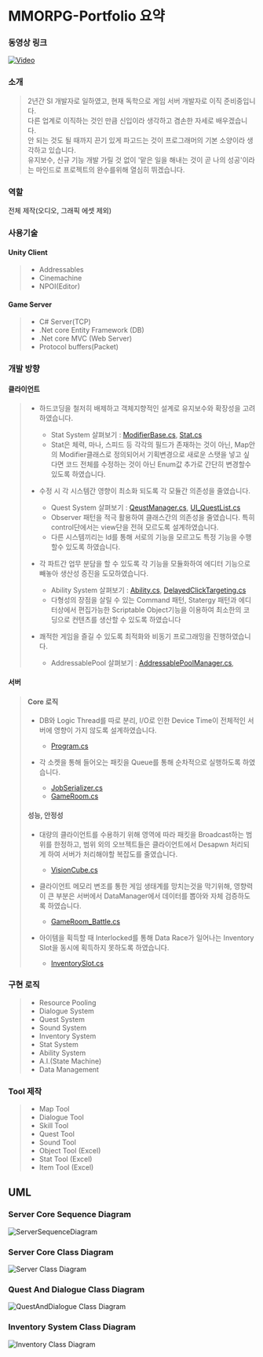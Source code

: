 # MMORPG-Portfolio 요약

### 동영상 링크
[![Video](https://img.youtube.com/vi/D5QFlw5yei8/0.jpg)](https://youtu.be/D5QFlw5yei8)

### 소개
> 2년간 SI 개발자로 일하였고, 현재 독학으로 게임 서버 개발자로 이직 준비중입니다.  
> 다른 업계로 이직하는 것인 만큼 신입이라 생각하고 겸손한 자세로 배우겠습니다.  
> 안 되는 것도 될 때까지 끈기 있게 파고드는 것이 프로그래머의 기본 소양이라 생각하고 있습니다.   
> 유지보수, 신규 기능 개발 가릴 것 없이 '맡은 일을 해내는 것이 곧 나의 성공'이라는 마인드로 프로젝트의 완수를위해 열심히 뛰겠습니다.

### 역할
전체 제작(오디오, 그래픽 에셋 제외)

### 사용기술
#### Unity Client
> + Addressables
> + Cinemachine
> + NPOI(Editor)

#### Game Server
> + C# Server(TCP)
> + .Net core Entity Framework (DB)
> + .Net core MVC (Web Server)
> + Protocol buffers(Packet)

### 개발 방향
#### 클라이언트
> - 하드코딩을 철저히 배제하고 객체지향적인 설계로 유지보수와 확장성을 고려하였습니다.
>   - Stat System 살펴보기 : 
>   [ModifierBase.cs](https://github.com/Elogen0/MMORPG_Portfolio/blob/master/Client_Script/Stats/ModifiableBase.cs), 
>   [Stat.cs](https://github.com/Elogen0/MMORPG_Portfolio/blob/master/Client_Script/Stats/Stat.cs)
>   - Stat은 체력, 마나, 스피드 등 각각의 필드가 존재하는 것이 아닌, Map안의 Modifier클래스로 정의되어서 기획변경으로 새로운 스탯을 넣고 싶다면 코드 전체를 수정하는 것이 아닌 Enum값 추가로 간단히 변경할수 있도록 하였습니다.
>   
> - 수정 시 각 시스템간 영향이 최소화 되도록 각 모듈간 의존성을 줄였습니다.
>   - Quest System 살펴보기 :
>   [QeustManager.cs](https://github.com/Elogen0/MMORPG_Portfolio/blob/master/Client_Script/Common/Managers/QuestManager.cs), 
>   [UI_QuestList.cs](https://github.com/Elogen0/MMORPG_Portfolio/blob/master/Client_Script/DialogueSystem/Quests/UI_QuestList.cs)
>   - Observer 패턴을 적극 활용하여 클래스간의 의존성을 줄였습니다. 특히 control단에서는 view단을 전혀 모르도록 설계하였습니다.
>   - 다른 시스템끼리는 Id를 통해 서로의 기능을 모르고도 특정 기능을 수행할수 있도록 하였습니다.
>   
> - 각 파트간 업무 분담을 할 수 있도록 각 기능을 모듈화하여 에디터 기능으로 빼놓아 생산성 증진을 도모하였습니다.
>   - Ability System 살펴보기 :
>   [Ability.cs](https://github.com/Elogen0/MMORPG_Portfolio/blob/master/Client_Script/GameLogic/Abilities/Ability.cs), 
>   [DelayedClickTargeting.cs](https://github.com/Elogen0/MMORPG_Portfolio/blob/master/Client_Script/GameLogic/Abilities/Targeting/DelayedClickTargeting.cs)
>   - 다형성의 장점을 살릴 수 있는 Command 패턴, Statergy 패턴과 에디터상에서 편집가능한 Scriptable Object기능을 이용하여 최소한의 코딩으로 컨텐츠를 생산할 수 있도록 하였습니다
>   
> - 쾌적한 게임을 즐길 수 있도록 최적화와 비동기 프로그래밍을 진행하였습니다.
>   - AddressablePool 살펴보기 : 
>   [AddressablePoolManager.cs](https://github.com/Elogen0/MMORPG_Portfolio/blob/master/Client_Script/Common/ResourceManagement/AddressablePoolManager.cs), 

#### 서버
> #### Core 로직
> - DB와 Logic Thread를 따로 분리, I/O로 인한 Device Time이 전체적인 서버에 영향이 가지 않도록 설계하였습니다.
>   - [Program.cs](https://github.com/Elogen0/MMORPG_Portfolio/blob/master/Server_Script/Program.cs)
>   
> - 각 소켓을 통해 들어오는 패킷을 Queue를 통해 순차적으로 실행하도록 하였습니다.
>   - [JobSerializer.cs](https://github.com/Elogen0/MMORPG_Portfolio/blob/master/Server_Script/Job/JobSerializer.cs)
>   - [GameRoom.cs](https://github.com/Elogen0/MMORPG_Portfolio/blob/master/Server_Script/Room/GameRoom.cs)
>   
> #### 성능, 안정성
> - 대량의 클라이언트를 수용하기 위해 영역에 따라 패킷을 Broadcast하는 범위를 한정하고, 범위 외의 오브젝트들은 클라이언트에서 Desapwn 처리되게 하여 서버가 처리해야할 복잡도를 줄였습니다.
>   - [VisionCube.cs](https://github.com/Elogen0/MMORPG_Portfolio/blob/master/Server_Script/Room/VisionCube.cs)
>   
> - 클라이언트 메모리 변조를 통한 게임 생태계를 망치는것을 막기위해, 영향력이 큰 부분은 서버에서 DataManager에서 데이터를 뽑아와 자체 검증하도록 하였습니다.
>   - [GameRoom_Battle.cs](https://github.com/Elogen0/MMORPG_Portfolio/blob/master/Server_Script/Room/GameRoom_Battle.cs)
>   
> - 아이템을 획득할 때 Interlocked를 통해 Data Race가 일어나는 Inventory Slot을 동시에 획득하지 못하도록 하였습니다.
>   - [InventorySlot.cs](https://github.com/Elogen0/MMORPG_Portfolio/blob/master/Server_Script/Data/Item/InventorySlot.cs)

### 구현 로직
> + Resource Pooling
> + Dialogue System
> + Quest System
> + Sound System
> + Inventory System
> + Stat System
> + Ability System
> + A.I.(State Machine)
> + Data Management

### Tool 제작
> + Map Tool
> + Dialogue Tool
> + Skill Tool
> + Quest Tool
> + Sound Tool
> + Object Tool (Excel)
> + Stat Tool (Excel)
> + Item Tool (Excel)

## UML
### Server Core Sequence Diagram
![ServerSequenceDiagram](https://user-images.githubusercontent.com/95978503/168649220-39a18236-662c-46fe-9e9e-973d82ebbe9a.jpg)
### Server Core Class Diagram
![Server Class Diagram](https://user-images.githubusercontent.com/95978503/168650628-7d8d1d75-687b-4b56-82aa-a935ec7dfe0e.jpg)
### Quest And Dialogue Class Diagram
![QuestAndDialogue Class Diagram](https://user-images.githubusercontent.com/95978503/168651421-27d62714-262c-4d95-86d0-c5693a6cdd05.jpg)
### Inventory System Class Diagram
![Inventory Class Diagram](https://user-images.githubusercontent.com/95978503/168651645-86eb172f-59bd-466a-b4ff-f71f05560f20.jpg)
